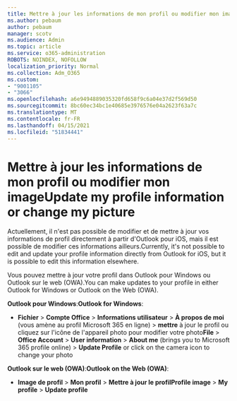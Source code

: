 ```yaml
---
title: Mettre à jour les informations de mon profil ou modifier mon image
ms.author: pebaum
author: pebaum
manager: scotv
ms.audience: Admin
ms.topic: article
ms.service: o365-administration
ROBOTS: NOINDEX, NOFOLLOW
localization_priority: Normal
ms.collection: Adm_O365
ms.custom:
- "9001105"
- "3066"
ms.openlocfilehash: a6e9494889035320fd658f9c6a04e37d2f569d50
ms.sourcegitcommit: 8bc60ec34bc1e40685e3976576e04a2623f63a7c
ms.translationtype: MT
ms.contentlocale: fr-FR
ms.lasthandoff: 04/15/2021
ms.locfileid: "51834441"
---
```

# <a name="update-my-profile-information-or-change-my-picture"></a><span data-ttu-id="55923-102">Mettre à jour les informations de mon profil ou modifier mon image</span><span class="sxs-lookup"><span data-stu-id="55923-102">Update my profile information or change my picture</span></span>

<span data-ttu-id="55923-103">Actuellement, il n'est pas possible de modifier et de mettre à jour vos informations de profil directement à partir d'Outlook pour iOS, mais il est possible de modifier ces informations ailleurs.</span><span class="sxs-lookup"><span data-stu-id="55923-103">Currently, it's not possible to edit and update your profile information directly from Outlook for iOS, but it is possible to edit this information elsewhere.</span></span> 

<span data-ttu-id="55923-104">Vous pouvez mettre à jour votre profil dans Outlook pour Windows ou Outlook sur le web (OWA).</span><span class="sxs-lookup"><span data-stu-id="55923-104">You can make updates to your profile in either Outlook for Windows or Outlook on the Web (OWA).</span></span> 

<span data-ttu-id="55923-105">**Outlook pour Windows**:</span><span class="sxs-lookup"><span data-stu-id="55923-105">**Outlook for Windows**:</span></span> 

- <span data-ttu-id="55923-106">**Fichier**  >  **Compte Office**  >  **Informations utilisateur**  >  **À propos de moi** (vous amène au profil Microsoft 365 en ligne) > **mettre** à jour le profil ou cliquez sur l'icône de l'appareil photo pour modifier votre photo</span><span class="sxs-lookup"><span data-stu-id="55923-106">**File** > **Office Account** > **User information** > **About me** (brings you to Microsoft 365 profile online) > **Update Profile** or click on the camera icon to change your photo</span></span>  
  
<span data-ttu-id="55923-107">**Outlook sur le web (OWA)**:</span><span class="sxs-lookup"><span data-stu-id="55923-107">**Outlook on the Web (OWA)**:</span></span> 

- <span data-ttu-id="55923-108">**Image de profil**  >  **Mon profil**  >  **Mettre à jour le profil**</span><span class="sxs-lookup"><span data-stu-id="55923-108">**Profile image** > **My profile** > **Update profile**</span></span>
